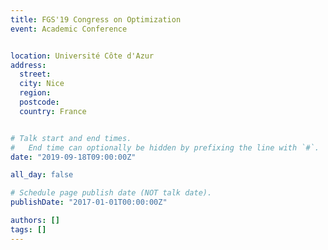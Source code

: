 ```yaml
---
title: FGS'19 Congress on Optimization
event: Academic Conference


location: Université Côte d'Azur
address:
  street:
  city: Nice
  region:
  postcode:
  country: France


# Talk start and end times.
#   End time can optionally be hidden by prefixing the line with `#`.
date: "2019-09-18T09:00:00Z"

all_day: false

# Schedule page publish date (NOT talk date).
publishDate: "2017-01-01T00:00:00Z"

authors: []
tags: []
---
```

